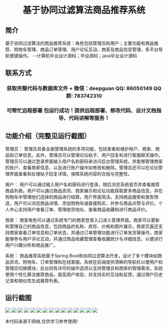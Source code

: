 <p><h1 align="center">基于协同过滤算法商品推荐系统</h1></p>

## 简介
基于协同过滤算法的商品推荐系统：角色包括管理员和用户；主要功能有商品推荐、购物车管理、商品订单管理、用户论坛互动、商家及商品信息管理，多平台导航便捷操作。    --计算机毕业设计源码；毕设源码；java毕业设计源码


## 联系方式
<p><h3 align="center">获取完整代码与数据库文件 + 微信：deepguan QQ: 86050149 QQ群: 783742310</h3></p>
<p><h3 align="center">可帮忙远程部署 包运行成功！提供远程部署、修改代码、设计文档指导、代码讲解等服务！</h3></p>

## 功能介绍（完整见运行截图）
管理员： 管理员具备全面管理系统的多项功能，包括查看和维护用户、商家、商品和订单信息。此外，管理员可以管理论坛帖子、用户回复和进行客服聊天操作。管理员可以通过登录界面输入用户名和密码来访问后台管理系统，并能够管理商家的账户、查看商家信息、以及进行账户操作如修改和删除。管理员还可以在论坛管理界面查看和处理帖子回复详情，保障系统内容的合规与完整性。

用户： 用户可以通过输入用户名和密码进行登录，随后浏览系统首页并查看推荐商品列表。用户可以通过商品资讯、商家展示和论坛功能获取更多商品信息，并在购物车中管理他们选择的商品进行结算。用户界面简洁，支持商品搜索和类型筛选，用户可以浏览商品详情、添加购物车或直接购买，并参与商品点赞与评价。个人中心支持用户查看订单、管理收货地址、查看商品收藏和进行商品评价。

商家： 商家角色可以通过系统专门的商家登录入口进入管理界面。商家可以更新和管理自己的商品信息，包括商品的名称、库存、价格和图片展示。商家页面还支持商家查看订单信息和订单状态，并通过订单管理功能进行订单发货等操作。商家能够参与用户评论互动，并通过商品收藏管理查看收藏统计与详细信息，以便进行用户兴趣分析和商品推广。

系统： 商品推荐系统基于Spring Boot和协同过滤算法开发，设计了多个模块如商品资讯、购物车、订单管理和在线客服。系统在前端提供清晰的导航栏以便用户和管理员切换模块，后台则有详尽的操作选项以支持管理员和商家的管理需求。系统使用个性化算法推荐商品，提高用户体验，并支持实时互动和反馈，通过用户历史记录和相似性生成推荐列表。


## 运行截图
![](img/001.jpg)
![](img/002.jpg)
![](img/003.jpg)
![](img/004.jpg)
![](img/005.jpg)
![](img/006.jpg)
![](img/007.jpg)
![](img/008.jpg)
![](img/009.jpg)
![](img/010.jpg)
![](img/011.jpg)
![](img/012.jpg)
![](img/013.jpg)
![](img/014.jpg)
![](img/015.jpg)

<p>本代码来源于网络,仅供学习参考使用!</p>
